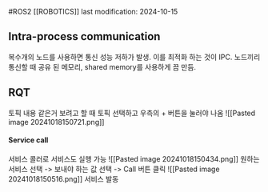 #ROS2 
[[ROBOTICS]]
last modification: 2024-10-15

## Intra-process communication
복수개의 노드를 사용하면 통신 성능 저하가 발생.
이를 최적화 하는 것이 IPC.
노드끼리 통신할 때 공유 된 메모리, shared memory를 사용하게 끔 만듬.

## RQT

토픽 내용 같은거 보려고 할 때 토픽 선택하고 우측의 + 버튼을 눌러야 나옴
![[Pasted image 20241018150721.png]]
#### Service call
서비스 콜러로 서비스도 실행 가능
![[Pasted image 20241018150434.png]]
원하는 서비스 선택 -> 보내야 하는 값 선택 -> Call 버튼 클릭
![[Pasted image 20241018150516.png]]
서비스 발동